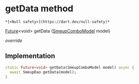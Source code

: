 


# getData method




    *[<Null safety>](https://dart.dev/null-safety)*




[Future](https://api.flutter.dev/flutter/dart-async/Future-class.html)&lt;void> getData
([SmeupComboModel](../../smeup_models_widgets_smeup_combo_model/SmeupComboModel-class.md) model)

_override_






## Implementation

```dart
static Future<void> getData(SmeupComboModel model) async {
  await SmeupDao.getData(model);
}
```







